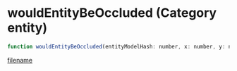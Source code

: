 # wouldEntityBeOccluded (Category entity)

```js
function wouldEntityBeOccluded(entityModelHash: number, x: number, y: number, z: number, p4: boolean): boolean
```

[filename](wouldEntityBeOccluded_m.md ':include')